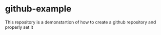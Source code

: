 # github-example
This repository is a demonstartion of how to create a github repository and properly set it
